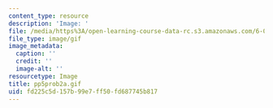 ```yaml
---
content_type: resource
description: 'Image: '
file: /media/https%3A/open-learning-course-data-rc.s3.amazonaws.com/6-042j-mathematics-for-computer-science-spring-2015/fd225c5d157b99e7ff50fd687745b817_pp5prob2a.gif
file_type: image/gif
image_metadata:
  caption: ''
  credit: ''
  image-alt: ''
resourcetype: Image
title: pp5prob2a.gif
uid: fd225c5d-157b-99e7-ff50-fd687745b817
---
```

